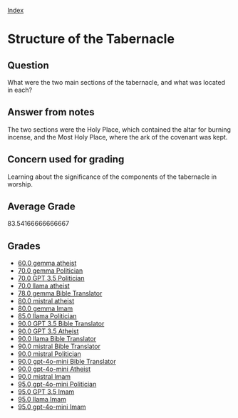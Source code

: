 
[Index](../../index.md)
# Structure of the Tabernacle
## Question
What were the two main sections of the tabernacle, and what was located in each?

## Answer from notes
The two sections were the Holy Place, which contained the altar for burning incense, and the Most Holy Place, where the ark of the covenant was kept.

## Concern used for grading
Learning about the significance of the components of the tabernacle in worship.

## Average Grade
83.54166666666667

## Grades
 * [60.0 gemma atheist](../answers/gemma_atheist/Structure_of_the_Tabernacle.md)
 * [70.0 gemma Politician](../answers/gemma_Politician/Structure_of_the_Tabernacle.md)
 * [70.0 GPT 3.5 Politician](../answers/GPT_3.5_Politician/Structure_of_the_Tabernacle.md)
 * [70.0 llama atheist](../answers/llama_atheist/Structure_of_the_Tabernacle.md)
 * [78.0 gemma Bible Translator](../answers/gemma_Bible_Translator/Structure_of_the_Tabernacle.md)
 * [80.0 mistral atheist](../answers/mistral_atheist/Structure_of_the_Tabernacle.md)
 * [80.0 gemma Imam](../answers/gemma_Imam/Structure_of_the_Tabernacle.md)
 * [85.0 llama Politician](../answers/llama_Politician/Structure_of_the_Tabernacle.md)
 * [90.0 GPT 3.5 Bible Translator](../answers/GPT_3.5_Bible_Translator/Structure_of_the_Tabernacle.md)
 * [90.0 GPT 3.5 Atheist](../answers/GPT_3.5_Atheist/Structure_of_the_Tabernacle.md)
 * [90.0 llama Bible Translator](../answers/llama_Bible_Translator/Structure_of_the_Tabernacle.md)
 * [90.0 mistral Bible Translator](../answers/mistral_Bible_Translator/Structure_of_the_Tabernacle.md)
 * [90.0 mistral Politician](../answers/mistral_Politician/Structure_of_the_Tabernacle.md)
 * [90.0 gpt-4o-mini Bible Translator](../answers/gpt-4o-mini_Bible_Translator/Structure_of_the_Tabernacle.md)
 * [90.0 gpt-4o-mini Atheist](../answers/gpt-4o-mini_Atheist/Structure_of_the_Tabernacle.md)
 * [90.0 mistral Imam](../answers/mistral_Imam/Structure_of_the_Tabernacle.md)
 * [95.0 gpt-4o-mini Politician](../answers/gpt-4o-mini_Politician/Structure_of_the_Tabernacle.md)
 * [95.0 GPT 3.5 Imam](../answers/GPT_3.5_Imam/Structure_of_the_Tabernacle.md)
 * [95.0 llama Imam](../answers/llama_Imam/Structure_of_the_Tabernacle.md)
 * [95.0 gpt-4o-mini Imam](../answers/gpt-4o-mini_Imam/Structure_of_the_Tabernacle.md)
